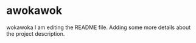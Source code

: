 # awokawok
wokawoka
I am editing the README file. Adding some more details about the project description.
